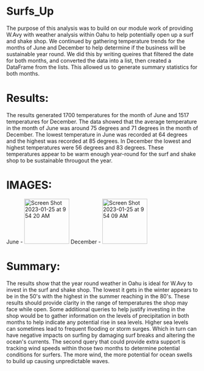 # Surfs_Up
  The purpose of this analysis was to build on our module work of providing W.Avy with weather analysis within Oahu to help potentially open up a surf and shake shop. We continued by gathering temperature trends for the months of June and December to help determine if the business will be sustainable year round. We did this by writing queires that filtered the date for both months, and converted the data into a list, then created a DataFrame from the lists. This allowed us to generate summary statistics for both months. 

# Results: 
  The results generated 1700 temperatures for the month of June and 1517 temperatures for December. The data showed that the average temperature in the month of June was around 75 degrees and 71 degrees in the month of December. The lowest temperature in June was recorded at 64 degrees and the highest was recorded at 85 degrees. In December the lowest and highest temperatures were 56 degrees and 83 degrees. These temperatures appear to be warm enough year-round for the surf and shake shop to be sustainable througout the year.

# IMAGES:
June - 
<img width="118" alt="Screen Shot 2023-01-25 at 9 54 20 AM" src="https://user-images.githubusercontent.com/117120227/214643748-7fd5e452-2928-40e7-a1a6-890feef3d93a.png">
December - 
<img width="118" alt="Screen Shot 2023-01-25 at 9 54 09 AM" src="https://user-images.githubusercontent.com/117120227/214643699-3dd70ec6-107f-4e25-aafd-10850bc88c60.png">


# Summary:
 The results show that the year round weather in Oahu is ideal for W.Avy to invest in the surf and shake shop. The lowest it gets in the winter appears to be in the 50's with the highest in the summer reaching in the 80's. These results should provide clarity in the range of temperatures the shop may face while open. Some additional queries to help justify investing in the shop would be to gather information on the levels of precipitation in both months to help indicate any potential rise in sea levels. Higher sea levels can sometimes lead to frequent flooding or storm surges. Which in turn can have negative impacts on surfing by damaging surf breaks and altering the ocean's currents. The second query that could provide extra support is tracking wind speeds within those two months to determine potential conditions for surfers. The more wind, the more potential for ocean swells to build up causing unpredictable waves.
